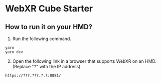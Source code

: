 # WebXR Cube Starter

## How to run it on your HMD?

1. Run the following command.

```
yarn
yarn dev
```

2.  Open the following link in a browser that supports WebXR on an HMD.(Replace "?" with the IP address)

`https://???.???.?.?:8081/`
